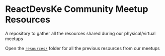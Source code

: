 # ReactDevsKe Community Meetup Resources
A repository to gather all the resources shared during our physical/virtual meetups


Open the [`resources/`](./resources) folder for all the previous resources from our meetups 

